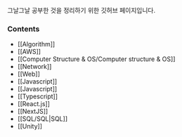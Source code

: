 
그날그날 공부한 것을 정리하기 위한 깃허브 페이지입니다.

### Contents
- [[Algorithm]]
- [[AWS]]
- [[Computer Structure & OS/Computer structure & OS]]
- [[Network]]
- [[Web]]
- [[Javascript]]
- [[Javascript]]
- [[Typescript]]
- [[React.js]]
- [[NextJS]]
- [[SQL/SQL|SQL]]
- [[Unity]]
